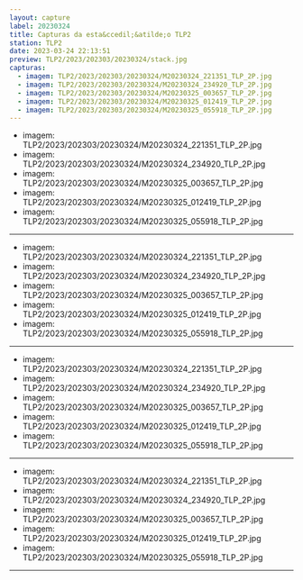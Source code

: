 ```yaml
---
layout: capture
label: 20230324
title: Capturas da esta&ccedil;&atilde;o TLP2
station: TLP2
date: 2023-03-24 22:13:51
preview: TLP2/2023/202303/20230324/stack.jpg
capturas:
  - imagem: TLP2/2023/202303/20230324/M20230324_221351_TLP_2P.jpg
  - imagem: TLP2/2023/202303/20230324/M20230324_234920_TLP_2P.jpg
  - imagem: TLP2/2023/202303/20230324/M20230325_003657_TLP_2P.jpg
  - imagem: TLP2/2023/202303/20230324/M20230325_012419_TLP_2P.jpg
  - imagem: TLP2/2023/202303/20230324/M20230325_055918_TLP_2P.jpg
---
```

  - imagem: TLP2/2023/202303/20230324/M20230324_221351_TLP_2P.jpg
  - imagem: TLP2/2023/202303/20230324/M20230324_234920_TLP_2P.jpg
  - imagem: TLP2/2023/202303/20230324/M20230325_003657_TLP_2P.jpg
  - imagem: TLP2/2023/202303/20230324/M20230325_012419_TLP_2P.jpg
  - imagem: TLP2/2023/202303/20230324/M20230325_055918_TLP_2P.jpg
---
  - imagem: TLP2/2023/202303/20230324/M20230324_221351_TLP_2P.jpg
  - imagem: TLP2/2023/202303/20230324/M20230324_234920_TLP_2P.jpg
  - imagem: TLP2/2023/202303/20230324/M20230325_003657_TLP_2P.jpg
  - imagem: TLP2/2023/202303/20230324/M20230325_012419_TLP_2P.jpg
  - imagem: TLP2/2023/202303/20230324/M20230325_055918_TLP_2P.jpg
---
  - imagem: TLP2/2023/202303/20230324/M20230324_221351_TLP_2P.jpg
  - imagem: TLP2/2023/202303/20230324/M20230324_234920_TLP_2P.jpg
  - imagem: TLP2/2023/202303/20230324/M20230325_003657_TLP_2P.jpg
  - imagem: TLP2/2023/202303/20230324/M20230325_012419_TLP_2P.jpg
  - imagem: TLP2/2023/202303/20230324/M20230325_055918_TLP_2P.jpg
---
  - imagem: TLP2/2023/202303/20230324/M20230324_221351_TLP_2P.jpg
  - imagem: TLP2/2023/202303/20230324/M20230324_234920_TLP_2P.jpg
  - imagem: TLP2/2023/202303/20230324/M20230325_003657_TLP_2P.jpg
  - imagem: TLP2/2023/202303/20230324/M20230325_012419_TLP_2P.jpg
  - imagem: TLP2/2023/202303/20230324/M20230325_055918_TLP_2P.jpg
---
